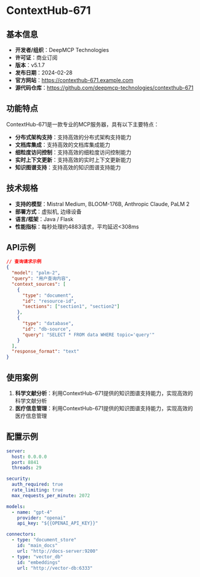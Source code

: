 # ContextHub-671

## 基本信息

- **开发者/组织**：DeepMCP Technologies
- **许可证**：商业订阅
- **版本**：v5.1.7
- **发布日期**：2024-02-28
- **官方网站**：https://contexthub-671.example.com
- **源代码仓库**：https://github.com/deepmcp-technologies/contexthub-671

## 功能特点

ContextHub-671是一款专业的MCP服务器，具有以下主要特点：

- **分布式架构支持**：支持高效的分布式架构支持能力
- **文档库集成**：支持高效的文档库集成能力
- **细粒度访问控制**：支持高效的细粒度访问控制能力
- **实时上下文更新**：支持高效的实时上下文更新能力
- **知识图谱支持**：支持高效的知识图谱支持能力


## 技术规格

- **支持的模型**：Mistral Medium, BLOOM-176B, Anthropic Claude, PaLM 2
- **部署方式**：虚拟机, 边缘设备
- **语言/框架**：Java / Flask
- **性能指标**：每秒处理约4883请求，平均延迟<308ms

## API示例

```json
// 查询请求示例
{
  "model": "palm-2",
  "query": "用户查询内容",
  "context_sources": [
    {
      "type": "document",
      "id": "resource-id",
      "sections": ["section1", "section2"]
    },
    {
      "type": "database",
      "id": "db-source",
      "query": "SELECT * FROM data WHERE topic='query'"
    }
  ],
  "response_format": "text"
}
```

## 使用案例

1. **科学文献分析**：利用ContextHub-671提供的知识图谱支持能力，实现高效的科学文献分析
2. **医疗信息管理**：利用ContextHub-671提供的知识图谱支持能力，实现高效的医疗信息管理


## 配置示例

```yaml
server:
  host: 0.0.0.0
  port: 8841
  threads: 29

security:
  auth_required: true
  rate_limiting: true
  max_requests_per_minute: 2072

models:
  - name: "gpt-4"
    provider: "openai"
    api_key: "${{OPENAI_API_KEY}}"

connectors:
  - type: "document_store"
    id: "main_docs"
    url: "http://docs-server:9200"
  - type: "vector_db"
    id: "embeddings"
    url: "http://vector-db:6333"
```